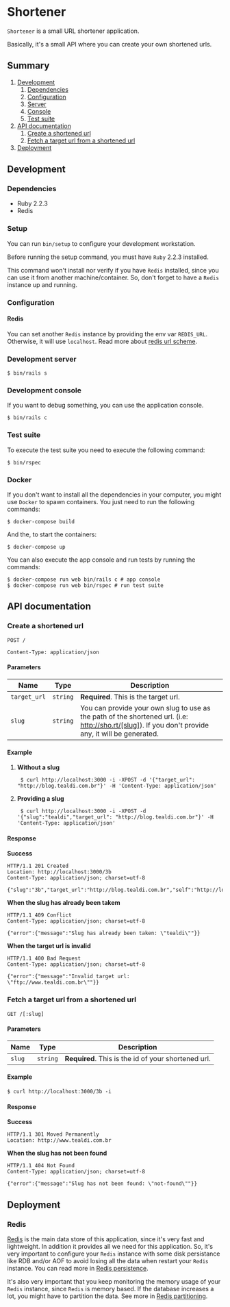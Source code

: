 # Shortener

`Shortener` is a small URL shortener application.

Basically, it's a small API where you can create your own shortened urls.

## Summary

1. [Development](#development)
    1. [Dependencies](#dependencies)
    2. [Configuration](#configuration)
    3. [Server](#development-server)
    4. [Console](#development-console)
    5. [Test suite](#test-suite)
2. [API documentation](#api-documentation)
    1. [Create a shortened url](#create-a-shortened-url)
    2. [Fetch a target url from a shortened url](#fetch-a-target-url-from-a-shortened-url)
3. [Deployment](#deployment)

## Development

### Dependencies

* Ruby 2.2.3
* Redis

### Setup

You can run `bin/setup` to configure your development workstation.

Before running the setup command, you must have `Ruby` 2.2.3 installed.

This command won't install nor verify if you have `Redis` installed, since you
can use it from another machine/container. So, don't forget to have a `Redis`
instance up and running.

### Configuration

#### Redis

You can set another `Redis` instance by providing the env var `REDIS_URL`.
Otherwise, it will use `localhost`. Read more about
[redis url scheme](http://www.iana.org/assignments/uri-schemes/prov/redis).

### Development server

    $ bin/rails s

### Development console

If you want to debug something, you can use the application console.

    $ bin/rails c

### Test suite

To execute the test suite you need to execute the following command:

    $ bin/rspec

### Docker

If you don't want to install all the dependencies in your computer, you might
use `Docker` to spawn containers. You just need to run the following commands:

    $ docker-compose build

And the, to start the containers:

    $ docker-compose up

You can also execute the app console and run tests by running the commands:

    $ docker-compose run web bin/rails c # app console
    $ docker-compose run web bin/rspec # run test suite

## API documentation

### Create a shortened url

```
POST /

Content-Type: application/json
```

#### Parameters

Name | Type | Description
---- | ---- | -----------
`target_url` | `string` | **Required**. This is the target url.
`slug` | `string` | You can provide your own slug to use as the path of the shortened url. (i.e: http://sho.rt/[slug]). If you don't provide any, it will be generated.

#### Example

1. **Without a slug**

        $ curl http://localhost:3000 -i -XPOST -d '{"target_url": "http://blog.tealdi.com.br"}' -H 'Content-Type: application/json'

2. **Providing a slug**

        $ curl http://localhost:3000 -i -XPOST -d '{"slug":"tealdi","target_url": "http://blog.tealdi.com.br"}' -H 'Content-Type: application/json'

#### Response

**Success**

```
HTTP/1.1 201 Created
Location: http://localhost:3000/3b
Content-Type: application/json; charset=utf-8

{"slug":"3b","target_url":"http://blog.tealdi.com.br","self":"http://localhost:3000/3b"}
```


**When the slug has already been takem**

```
HTTP/1.1 409 Conflict
Content-Type: application/json; charset=utf-8

{"error":{"message":"Slug has already been taken: \"tealdi\""}}
```

**When the target url is invalid**

```
HTTP/1.1 400 Bad Request
Content-Type: application/json; charset=utf-8

{"error":{"message":"Invalid target url: \"ftp://www.tealdi.com.br\""}}
```

### Fetch a target url from a shortened url

```
GET /[:slug]
```

#### Parameters

Name | Type | Description
---- | ---- | -----------
`slug` | `string` | **Required**. This is the id of your shortened url.

#### Example

    $ curl http://localhost:3000/3b -i

#### Response

**Success**

```
HTTP/1.1 301 Moved Permanently
Location: http://www.tealdi.com.br

```

**When the slug has not been found**

```
HTTP/1.1 404 Not Found
Content-Type: application/json; charset=utf-8

{"error":{"message":"Slug has not been found: \"not-found\""}}
```

## Deployment

### Redis

[Redis](http://redis.io) is the main data store of this application, since it's
very fast and lightweight. In addition it provides all we need for this
application. So, it's very important to configure your `Redis` instance with
some disk persistance like RDB and/or AOF to avoid losing all the data when
restart your `Redis` instance. You can read more in
[Redis persistence](http://redis.io/topics/persistence).

It's also very important that you keep monitoring the memory usage of your
`Redis` instance, since `Redis` is memory based. If the database increases a
lot, you might have to partition the data. See more in
[Redis partitioning](http://redis.io/topics/partitioning).
